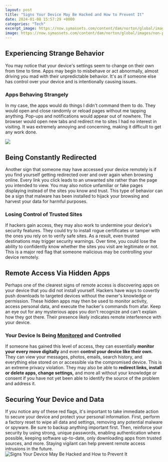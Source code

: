 ```yaml
---
layout: post
title: "Signs Your Device May Be Hacked and How to Prevent It"
date: 2024-01-08 15:57:29 +0000
categories: "Tech"
excerpt_image: https://now.symassets.com/content/dam/norton/global/images/non-product/misc/tlc/how-to-tell-if-your-phone-has-been-hacked.png
image: https://now.symassets.com/content/dam/norton/global/images/non-product/misc/tlc/how-to-tell-if-your-phone-has-been-hacked.png
---
```


## Experiencing Strange Behavior
You may notice that your device's settings seem to change on their own from time to time. Apps may begin to misbehave or act abnormally, almost driving you mad with their unpredictable behavior. It's as if someone else has control over your device and is intentionally causing issues.
### Apps Behaving Strangely
In my case, the apps would do things I didn't command them to do. They would open and close randomly or reload pages without me tapping anything. Pop-ups and notifications would appear out of nowhere. The browser would open new tabs and redirect me to sites I had no interest in visiting. It was extremely annoying and concerning, making it difficult to get any work done.

![](https://us.norton.com/content/dam/blogs/images/norton/am/is-my-phone-hacked-02.png)
## Being Constantly Redirected
Another sign that someone may have accessed your device remotely is if you find yourself getting redirected over and over again when browsing online. Every link you click leads to an unwanted site rather than the page you intended to view. You may also notice unfamiliar or fake pages displaying instead of the sites you know and trust. This type of behavior can be a sign that malware has been installed to hijack your browsing and harvest your data for harmful purposes.
### Losing Control of Trusted Sites
If hackers gain access, they may also work to undermine your device's security features. They could try to install rogue certificates or tamper with the ones you rely on to verify safe sites. As a result, even trusted destinations may trigger security warnings. Over time, you could lose the ability to confidently know whether the sites you visit are legitimate or not. This is a major red flag that someone malicious may be controlling your device remotely.
## Remote Access Via Hidden Apps
Perhaps one of the clearest signs of remote access is discovering apps on your device that you did not install yourself. Hackers have ways to covertly push downloads to targeted devices without the owner's knowledge or permission. These hidden apps may then be used to monitor activity, access personal data, and execute the hacker's commands from afar. Keep an eye out for any mysterious apps you don't recognize and can't explain how they got there. Their presence likely indicates remote interference with your device.
### Your Device Is Being [Monitored](https://store.fi.io.vn/xmas-holiday-dog-lover-funny-scottish-terrier-christmas-tree-2) and **Controlled**
If someone has gained this level of access, they can essentially **monitor your every move digitally** and even **control your device like their own.** They can view your messages, photos, emails, search history, and everything else stored on or accessible via the compromised device. This is an extreme privacy violation. They may also be able to **redirect links, install or delete apps, change settings,** and more all without your knowledge or consent if you have not yet been able to identify the source of the problem and address it.
## Securing Your Device and Data
If you notice any of these red flags, it's important to take immediate action to secure your device and protect your personal information. First, perform a factory reset to wipe all data and settings, removing any potential malware or spyware. Be sure to backup anything important first. Then, reinforce your security by using strong, unique passwords, enabling authentication where possible, keeping software up-to-date, only downloading apps from trusted sources, and more. Staying vigilant can help prevent remote access intrusions in the future.
![Signs Your Device May Be Hacked and How to Prevent It](https://now.symassets.com/content/dam/norton/global/images/non-product/misc/tlc/how-to-tell-if-your-phone-has-been-hacked.png)